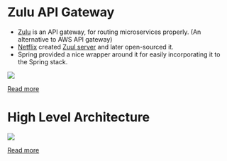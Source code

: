 # Zulu API Gateway
- [Zulu](https://stackabuse.com/spring-cloud-routing-with-zuul-and-gateway/) is an API gateway, for routing microservices properly. (An alternative to AWS API gateway)
- [Netflix](../../13_TechStacksRealWorld/NetflixTechStack.md) created [Zuul server]() and later open-sourced it.
- Spring provided a nice wrapper around it for easily incorporating it to the Spring stack.

![](../../../5_ProgrammingLanguages/2_Java/SpringBootAndMicroServices/assests/Spring-Boot-MicroService-OnPerm.drawio.png)

[Read more](../../../5_ProgrammingLanguages/2_Java/SpringBootAndMicroServices/README.md)

# High Level Architecture

![](https://miro.medium.com/max/1400/0*ycjEWsSKCaPemEg3.)

[Read more](https://netflixtechblog.com/open-sourcing-zuul-2-82ea476cb2b3)
